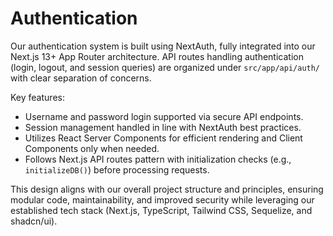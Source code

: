 <!-- Note: All markdown files in docs are always short. -->

# Authentication

Our authentication system is built using NextAuth, fully integrated into our Next.js 13+ App Router architecture. API routes handling authentication (login, logout, and session queries) are organized under `src/app/api/auth/` with clear separation of concerns.

Key features:
- Username and password login supported via secure API endpoints.
- Session management handled in line with NextAuth best practices.
- Utilizes React Server Components for efficient rendering and Client Components only when needed.
- Follows Next.js API routes pattern with initialization checks (e.g., `initializeDB()`) before processing requests.

This design aligns with our overall project structure and principles, ensuring modular code, maintainability, and improved security while leveraging our established tech stack (Next.js, TypeScript, Tailwind CSS, Sequelize, and shadcn/ui).
